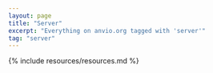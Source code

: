 ```yaml
---
layout: page
title: "Server"
excerpt: "Everything on anvio.org tagged with 'server'"
tag: "server"
---
```


{% include resources/resources.md %}
